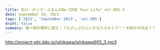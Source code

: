 ```yaml
---
title: 石川・ホンマ・ぶるんのBe-SIDE Your Life! vol.905-3
date: September 19, 2023
tags: ['2023', 'September 2023', 'vol.905']
draft: false
summary: 食べ物の嗜好に変化！？ひさしぶりにいきなりスカイプ！！大阪の今日は？？
---
```


http://project-phi.ddo.jp/ishikawa/ishikawa905_3.mp3